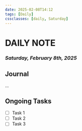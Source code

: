 ```yaml
---
date: 2025-02-08T14:12
tags: [Daily]
cssclasses: [daily, Saturday]
---
```

# DAILY NOTE
### *Saturday, February 8th, 2025*

## Journal
...

## Ongoing Tasks
- [ ] Task 1
- [ ] Task 2
- [ ] Task 3